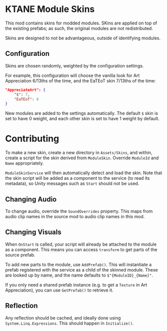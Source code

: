 # KTANE Module Skins

This mod contains skins for modded modules.
SKins are applied on top of the existing prefabs; as such, the original modules are not redistributed.

Skins are designed to not be advantageous, outside of identifying modules.

## Configuration

Skins are chosen randomly, weighted by the configuration settings.

For example, this configuration will choose the vanilla look for Art Appreciation 6/13ths of the time, and the EaTEoT skin 7/13ths of the time:

```json
"AppreciateArt": {
    "$": 7,
    "EaTEoT": 6
}
```

New modules are added to the settings automatically. The default `$` skin is set to have 0 weight, and each other skin is set to have 1 weight by default.

# Contributing

To make a new skin, create a new directory in `Assets/Skins`, and within, create a script for the skin derived from `ModuleSkin`.
Override `ModuleId` and `Name` appropriately.

`ModuleSkinService` will then automatically detect and load the skin.
Note that the skin script will be added as a component to the service (to read its metadata), so Unity messages such as `Start` should not be used.

## Changing Audio

To change audio, override the `SoundOverrides` property. This maps from audio clip names in the source mod to audio clip names in this mod.

## Changing Visuals

When `OnStart` is called, your script will already be attached to the module as a component. This means you can access `transform` to get parts of the source prefab.

To add new parts to the module, use `AddPrefab()`. This will instantiate a prefab registered with the service as a child of the skinned module. These are looked up by name, and the name defaults to `$"{ModuleID}_{Name}"`.

If you only need a shared prefab instance (e.g. to get a `Texture` in Art Appreciation), you can use `GetPrefab()` to retrieve it.

## Reflection

Any reflection should be cached, and ideally done using `System.Linq.Expressions`. This should happen in `Initialize()`.
